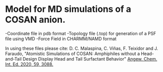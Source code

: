 # Model for MD simulations of a COSAN anion. 
-Coordinate file in pdb format
-Topology file (.top) for generation of a PSF file using VMD
-Force Field in CHARMM/NAMD format

In using these files please cite:
D. C. Malaspina, C. Viñas, F. Teixidor and J. Faraudo, "Atomistic Simulations of COSAN: Amphiphiles without a Head-and-Tail Design Display Head and Tail Surfactant Behavior" [Angew. Chem. Int. Ed. 2020, 59, 3088.](https://onlinelibrary.wiley.com/doi/10.1002/anie.201913257)
